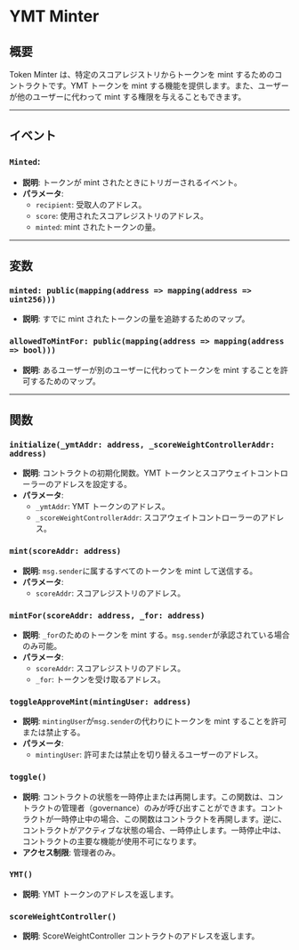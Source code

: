 # YMT Minter

## 概要

Token Minter は、特定のスコアレジストリからトークンを mint するためのコントラクトです。YMT トークンを mint する機能を提供します。また、ユーザーが他のユーザーに代わって mint する権限を与えることもできます。

---

## イベント

### `Minted`:

- **説明**: トークンが mint されたときにトリガーされるイベント。
- **パラメータ**:
  - `recipient`: 受取人のアドレス。
  - `score`: 使用されたスコアレジストリのアドレス。
  - `minted`: mint されたトークンの量。

---

## 変数

### `minted: public(mapping(address => mapping(address => uint256)))`

- **説明**: すでに mint されたトークンの量を追跡するためのマップ。

### `allowedToMintFor: public(mapping(address => mapping(address => bool)))`

- **説明**: あるユーザーが別のユーザーに代わってトークンを mint することを許可するためのマップ。

---

## 関数

### `initialize(_ymtAddr: address, _scoreWeightControllerAddr: address)`

- **説明**: コントラクトの初期化関数。YMT トークンとスコアウェイトコントローラーのアドレスを設定する。
- **パラメータ**:
  - `_ymtAddr`: YMT トークンのアドレス。
  - `_scoreWeightControllerAddr`: スコアウェイトコントローラーのアドレス。

### `mint(scoreAddr: address)`

- **説明**: `msg.sender`に属するすべてのトークンを mint して送信する。
- **パラメータ**:
  - `scoreAddr`: スコアレジストリのアドレス。

### `mintFor(scoreAddr: address, _for: address)`

- **説明**: `_for`のためのトークンを mint する。`msg.sender`が承認されている場合のみ可能。
- **パラメータ**:
  - `scoreAddr`: スコアレジストリのアドレス。
  - `_for`: トークンを受け取るアドレス。

### `toggleApproveMint(mintingUser: address)`

- **説明**: `mintingUser`が`msg.sender`の代わりにトークンを mint することを許可または禁止する。
- **パラメータ**:
  - `mintingUser`: 許可または禁止を切り替えるユーザーのアドレス。

### `toggle()`

- **説明**: コントラクトの状態を一時停止または再開します。この関数は、コントラクトの管理者（governance）のみが呼び出すことができます。コントラクトが一時停止中の場合、この関数はコントラクトを再開します。逆に、コントラクトがアクティブな状態の場合、一時停止します。一時停止中は、コントラクトの主要な機能が使用不可になります。
- **アクセス制限**: 管理者のみ。

### `YMT()`

- **説明**: YMT トークンのアドレスを返します。

### `scoreWeightController()`

- **説明**: ScoreWeightController コントラクトのアドレスを返します。
